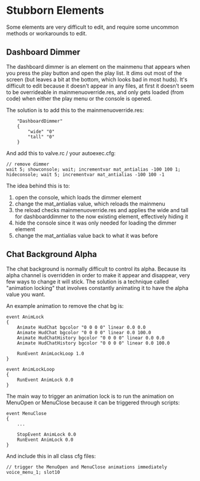 # Stubborn Elements

Some elements are very difficult to edit, and require some uncommon methods or workarounds to edit.

## Dashboard Dimmer

The dashboard dimmer is an element on the mainmenu that appears when you press the play button and open the play list. It dims out most of the screen (but leaves a bit at the bottom, which looks bad in most huds). It's difficult to edit because it doesn't appear in any files, at first it doesn't seem to be overrideable in mainmenuoverride.res, and only gets loaded (from code) when either the play menu or the console is opened.

The solution is to add this to the mainmenuoverride.res:
```
	"DashboardDimmer"
	{
		"wide" "0"
		"tall" "0"
	}
```
And add this to valve.rc / your autoexec.cfg:
```
// remove dimmer
wait 5; showconsole; wait; incrementvar mat_antialias -100 100 1; hideconsole; wait 5; incrementvar mat_antialias -100 100 -1
```

The idea behind this is to:
1. open the console, which loads the dimmer element
2. change the mat_antialias value, which reloads the mainmenu
3. the reload checks mainmenuoverride.res and applies the wide and tall for dashboarddimmer to the now existing element, effectively hiding it
4. hide the console since it was only needed for loading the dimmer element
5. change the mat_antialias value back to what it was before

## Chat Background Alpha

The chat background is normally difficult to control its alpha. Because its alpha channel is overridden in order to make it appear and disappear, very few ways to change it will stick. The solution is a technique called "animation locking" that involves constantly animating it to have the alpha value you want.

An example animation to remove the chat bg is:
```
event AnimLock
{
	Animate HudChat bgcolor "0 0 0 0" linear 0.0 0.0
	Animate HudChat bgcolor "0 0 0 0" linear 0.0 100.0
	Animate HudChatHistory bgcolor "0 0 0 0" linear 0.0 0.0
	Animate HudChatHistory bgcolor "0 0 0 0" linear 0.0 100.0

	RunEvent AnimLockLoop 1.0
}

event AnimLockLoop
{
	RunEvent AnimLock 0.0
}
```

The main way to trigger an animation lock is to run the animation on MenuOpen or MenuClose because it can be triggered through scripts:
```
event MenuClose
{	
	...
	
	StopEvent AnimLock 0.0
	RunEvent AnimLock 0.0
}
```
And include this in all class cfg files:
```
// trigger the MenuOpen and MenuClose animations immediately
voice_menu_1; slot10
```